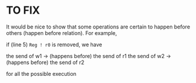 # TO FIX
It would be nice to show that some operations are certain to happen before others (happen before relation).
For example,

if (line 5) `Reg ! r0` is removed, we have

the send of w1 -> (happens before) the send of r1 
the send of w2 -> (happens before) the send of r2 

for all the possible execution